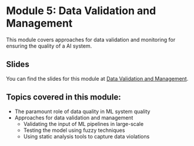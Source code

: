 # Module 5: Data Validation and Management

This module covers approaches for data validation and monitoring for ensuring the quality of a AI system. 

## Slides

You can find the slides for this module at [Data Validation and Management](05_data_validation_slides.pdf).


## Topics covered in this module:

- The paramount role of data quality in ML system quality
- Approaches for data validation and management
  - Validating the input of ML pipelines in large-scale
  - Testing the model using fuzzy techniques
  - Using static analysis tools to capture data violations 


